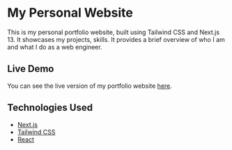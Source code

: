 # My Personal Website

This is my personal portfolio website, built using Tailwind CSS and Next.js 13. It showcases my projects, skills. It provides a brief overview of who I am and what I do as a web engineer.

## Live Demo

You can see the live version of my portfolio website [here](https://moazirfan.com).

## Technologies Used

- [Next.js](https://nextjs.org/)
- [Tailwind CSS](https://tailwindcss.com/)
- [React](https://reactjs.org/)
